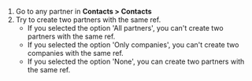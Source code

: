1.  Go to any partner in **Contacts \> Contacts**
2.  Try to create two partners with the same ref.
    - If you selected the option 'All partners', you can't create two
      partners with the same ref.
    - If you selected the option 'Only companies', you can't create two
      companies with the same ref.
    - If you selected the option 'None', you can create two partners
      with the same ref.
